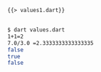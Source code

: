 <!--
title: Values
-->

<pre>
<code class="hljs dart">{{> values1.dart}}
</code>
</pre>

```bash
$ dart values.dart
1+1=2
7.0/3.0 =2.3333333333333335
false
true
false
```
